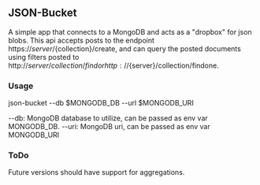 ## JSON-Bucket

A simple app that connects to a MongoDB and acts as a "dropbox" for json blobs. This api accepts posts to the endpoint https://${server}/${collection}/create, and can query the posted documents using filters posted to http://${server}/collection/find or http://${server}/collection/findone. 

### Usage

json-bucket --db $MONGODB_DB --url $MONGODB_URI

--db: MongoDB database to utilize, can be passed as env var MONGODB_DB.
--uri: MongoDB uri, can be passed as env var MONGODB_URI

### ToDo

Future versions should have support for aggregations.

